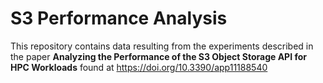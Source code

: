 # S3 Performance Analysis
This repository contains data resulting from the experiments described in the paper **Analyzing the Performance of the S3 Object Storage API for HPC Workloads**
 found at https://doi.org/10.3390/app11188540